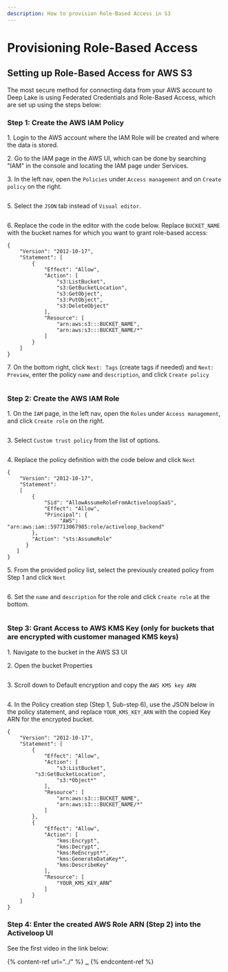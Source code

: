 ```yaml
---
description: How to provision Role-Based Access in S3
---
```


# Provisioning Role-Based Access

## Setting up Role-Based Access for AWS S3

The most secure method for connecting data from your AWS account to Deep Lake is using Federated Credentials and Role-Based Access, which are set up using the steps below:

### Step 1: Create the AWS IAM Policy

1\. Login to the AWS account where the IAM Role will be created and where the data is stored.

2\. Go to the IAM page in the AWS UI, which can be done by searching "IAM" in the console and locating the IAM page under Services.

3\. In the left nav, open the `Policies` under `Access management` and on `Create policy` on the right.

<figure><img src="../../../.gitbook/assets/IAM_Provisioning_Screenshots.001 (1).jpeg" alt=""><figcaption></figcaption></figure>

5\. Select the `JSON` tab instead of `Visual editor`.

<figure><img src="../../../.gitbook/assets/IAM_Provisioning_Screenshots.002.jpeg" alt=""><figcaption></figcaption></figure>

6\. Replace the code in the editor with the code below. Replace `BUCKET_NAME` with the bucket names for which you want to grant role-based access:

```
{
    "Version": "2012-10-17",
    "Statement": [
        {
            "Effect": "Allow",
            "Action": [ 
                "s3:ListBucket",
                "s3:GetBucketLocation",
                "s3:GetObject",
                "s3:PutObject",
                "s3:DeleteObject"
            ],
            "Resource": [
                "arn:aws:s3:::BUCKET_NAME",
                "arn:aws:s3:::BUCKET_NAME/*"
            ]
        }
    ]
}

```

7\. On the bottom right, click `Next: Tags` (create tags if needed) and `Next: Preview`, enter the policy `name` and `description`, and click `Create policy`

<figure><img src="../../../.gitbook/assets/IAM_Provisioning_Screenshots.003.jpeg" alt=""><figcaption></figcaption></figure>

### Step 2: Create the AWS IAM Role&#x20;

1\. On the `IAM` page, in the left nav, open the `Roles` under `Access management`, and click `Create role` on the right.

<figure><img src="../../../.gitbook/assets/IAM_Provisioning_Screenshots.004.jpeg" alt=""><figcaption></figcaption></figure>

3\. Select `Custom trust policy` from the list of options.

<figure><img src="../../../.gitbook/assets/IAM_Provisioning_Screenshots.005.jpeg" alt=""><figcaption></figcaption></figure>

4\. Replace the policy definition with the code below and click `Next`

```
{
    "Version": "2012-10-17",
    "Statement": 
    [
        {
            "Sid": "AllowAssumeRoleFromActiveloopSaaS",
            "Effect": "Allow",
            "Principal": {
                 "AWS": "arn:aws:iam::597713067985:role/activeloop_backend"
        },
        "Action": "sts:AssumeRole"
      }
   ]
}
```

5\. From the provided policy list, select the previously created policy from Step 1 and click `Next`

<figure><img src="../../../.gitbook/assets/IAM_Provisioning_Screenshots.010.jpeg" alt=""><figcaption></figcaption></figure>

6\. Set the `name` and `description` for the role and click `Create role` at the bottom.

<figure><img src="../../../.gitbook/assets/IAM_Provisioning_Screenshots.007.jpeg" alt=""><figcaption></figcaption></figure>

### Step 3: Grant Access to AWS KMS Key (**only for buckets that are encrypted with customer managed KMS keys**)

1\. Navigate to the bucket in the AWS S3 UI

2\. Open the bucket Properties

<figure><img src="../../../.gitbook/assets/IAM_Provisioning_Screenshots.008.jpeg" alt=""><figcaption></figcaption></figure>

3\. Scroll down to Default encryption and copy the `AWS KMS key ARN`&#x20;

<figure><img src="../../../.gitbook/assets/IAM_Provisioning_Screenshots.009.jpeg" alt=""><figcaption></figcaption></figure>

4\. In the Policy creation step (Step 1, Sub-step 6), use the JSON below in the policy statement, and replace `YOUR_KMS_KEY_ARN` with the copied Key ARN for the encrypted bucket.

```
{
    "Version": "2012-10-17",
    "Statement": [
        {
            "Effect": "Allow",
            "Action": [
                "s3:ListBucket",
		 "s3:GetBucketLocation",
                "s3:*Object*"
            ],
            "Resource": [
                "arn:aws:s3:::BUCKET_NAME",
                "arn:aws:s3:::BUCKET_NAME/*"
            ]
        },
        {
            "Effect": "Allow",
            "Action": [
                "kms:Encrypt",
                "kms:Decrypt",
                "kms:ReEncrypt*",
                "kms:GenerateDataKey*",
                "kms:DescribeKey"
            ],
            "Resource": [
                "YOUR_KMS_KEY_ARN”
            ]
        }
    ]
}

```

### Step 4: Enter the created AWS Role ARN (Step 2) into the Activeloop UI

See the first video in the link below:

{% content-ref url="../" %}
[..](../)
{% endcontent-ref %}
